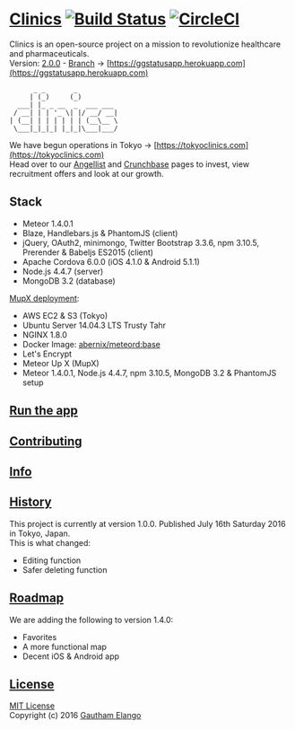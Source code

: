 # [Clinics](https://gg2001.github.io/Clinics) [![Build Status](https://travis-ci.org/gg2001/Clinics.svg?branch=master)](https://travis-ci.org/gg2001/Clinics) [![CircleCI](https://circleci.com/gh/gg2001/Clinics.svg?style=shield&circle-token)](https://circleci.com/gh/gg2001/Clinics)

Clinics is an open-source project on a mission to revolutionize healthcare and pharmaceuticals. <br>
Version: [2.0.0](https://github.com/gg2001/Clinics/releases/tag/2.0.0) - [Branch](https://github.com/gg2001/Clinics/tree/v2) -> [https://ggstatusapp.herokuapp.com](https://ggstatusapp.herokuapp.com)

```                                                                  
      _ _       _          
     | (_)     (_)         
  ___| |_ _ __  _  ___ ___ 
 / __| | | '_ \| |/ __/ __|
| (__| | | | | | | (__\__ \
 \___|_|_|_| |_|_|\___|___/
```

We have begun operations in Tokyo -> [https://tokyoclinics.com](https://tokyoclinics.com) <br>
Head over to our [Angellist](https://angel.co/theclinic) and [Crunchbase](https://www.crunchbase.com/organization/clinics) pages to invest, view recruitment offers and look at our growth.

## Stack

* Meteor 1.4.0.1
* Blaze, Handlebars.js & PhantomJS (client)
* jQuery, OAuth2, minimongo, Twitter Bootstrap 3.3.6, npm 3.10.5, Prerender & Babeljs ES2015 (client)
* Apache Cordova 6.0.0 (iOS 4.1.0 & Android 5.1.1)
* Node.js 4.4.7 (server)
* MongoDB 3.2 (database)

[MupX deployment](https://tokyoclinics.com):
* AWS EC2 & S3 (Tokyo) 
* Ubuntu Server 14.04.3 LTS Trusty Tahr
* NGINX 1.8.0
* Docker Image: [abernix/meteord:base](https://github.com/abernix/meteord)
* Let's Encrypt
* Meteor Up X (MupX)
* Meteor 1.4.0.1, Node.js 4.4.7, npm 3.10.5, MongoDB 3.2 & PhantomJS setup

## [Run the app](https://github.com/gg2001/Clinics/blob/master/RUN.md)

## [Contributing](https://github.com/gg2001/Clinics/blob/master/CONTRIBUTING.md)

## [Info](https://github.com/gg2001/Clinics/blob/master/INFO.md)

## [History](https://github.com/gg2001/Clinics/blob/master/HISTORY.md)

This project is currently at version 1.0.0. Published July 16th Saturday 2016 in Tokyo, Japan. <br>
This is what changed:

* Editing function
* Safer deleting function

## [Roadmap](https://github.com/gg2001/Clinics/blob/master/ROADMAP.md)

We are adding the following to version 1.4.0:

* Favorites
* A more functional map
* Decent iOS & Android app

## [License](https://github.com/gg2001/Clinics/blob/master/LICENSE.txt)

[MIT License](https://opensource.org/licenses/MIT) <br>
Copyright (c) 2016 [Gautham Elango](https://github.com/gg2001)
